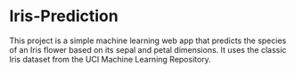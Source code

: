 # Iris-Prediction
This project is a simple machine learning web app that predicts the species of an Iris flower based on its sepal and petal dimensions. It uses the classic Iris dataset from the UCI Machine Learning Repository.
